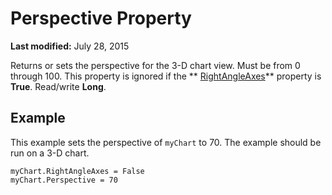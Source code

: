 
# Perspective Property

 **Last modified:** July 28, 2015

Returns or sets the perspective for the 3-D chart view. Must be from 0 through 100. This property is ignored if the  ** [RightAngleAxes](5c34e5b4-a936-70a5-cd0c-d9a7a091e8d0.md)** property is **True**. Read/write  **Long**.

## Example

This example sets the perspective of  `myChart` to 70. The example should be run on a 3-D chart.


```
myChart.RightAngleAxes = False 
myChart.Perspective = 70
```

